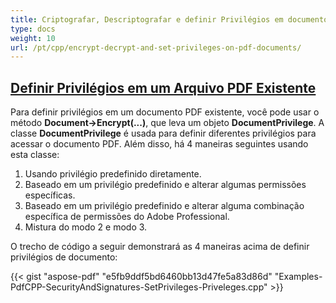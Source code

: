 ```yaml
---
title: Criptografar, Descriptografar e definir Privilégios em documentos PDF
type: docs
weight: 10
url: /pt/cpp/encrypt-decrypt-and-set-privileges-on-pdf-documents/
---
```


## <ins>**Definir Privilégios em um Arquivo PDF Existente**
Para definir privilégios em um documento PDF existente, você pode usar o método **Document->Encrypt(...)**, que leva um objeto **DocumentPrivilege**. A classe **DocumentPrivilege** é usada para definir diferentes privilégios para acessar o documento PDF. Além disso, há 4 maneiras seguintes usando esta classe:

1. Usando privilégio predefinido diretamente.
1. Baseado em um privilégio predefinido e alterar algumas permissões específicas.
1. Baseado em um privilégio predefinido e alterar alguma combinação específica de permissões do Adobe Professional.
1. Mistura do modo 2 e modo 3.

O trecho de código a seguir demonstrará as 4 maneiras acima de definir privilégios de documento:





{{< gist "aspose-pdf" "e5fb9ddf5bd6460bb13d47fe5a83d86d" "Examples-PdfCPP-SecurityAndSignatures-SetPrivileges-Priveleges.cpp" >}}